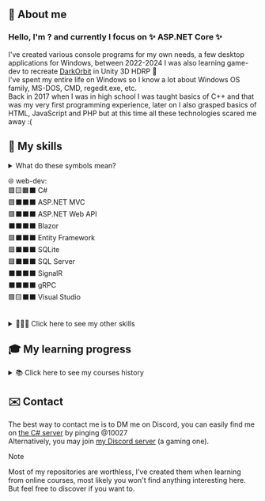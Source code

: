 ## 🛂 About me  
### Hello, I'm ? and currently I focus on ✨ **ASP.NET Core** ✨
I've created various console programs for my own needs, a few desktop applications for Windows, between 2022-2024 I was also learning game-dev to recreate [DarkOrbit](https://en.wikipedia.org/wiki/DarkOrbit) in Unity 3D HDRP 🚀  
I've spent my entire life on Windows so I know a lot about Windows OS family, MS-DOS, CMD, regedit.exe, etc.  
Back in 2017 when I was in high school I was taught basics of C++ and that was my very first programming experience, later on I also grasped basics of HTML, JavaScript and PHP but at this time all these technologies scared me away :(

## 🔧 My skills
<details>
<summary>What do these symbols mean?</summary>

⬛⬛⬛⬛ No skill  
🟩⬛⬛⬛ Beginner  
🟩🟨⬛⬛ Intermediate  
🟩🟨🟧⬛ Advanced  
🟩🟨🟧🟥 Expert
</details>

🌐 web-dev:  
🟩🟨🟧⬛ C#  
🟩⬛⬛⬛ ASP.NET MVC  
🟩⬛⬛⬛ ASP.NET Web API  
⬛⬛⬛⬛ Blazor  
🟩⬛⬛⬛ Entity Framework  
🟩⬛⬛⬛ SQLite  
🟩⬛⬛⬛ SQL Server  
⬛⬛⬛⬛ SignalR  
⬛⬛⬛⬛ gRPC  
🟩🟨⬛⬛ Visual Studio  
<br/>
<details>
<summary>🧑🏻‍💻 Click here to see my other skills</summary>

🟩🟨⬛⬛ .NET  
🟩🟨⬛⬛ Windows Forms  
🟩⬛⬛⬛ Windows Presentation Foundation  
🟩🟨⬛⬛ Unity 3D  
🟩🟨🟧⬛ Windows  
🟩⬛⬛⬛ VMware vSphere  
🟩⬛⬛⬛ Nutanix Prism  
🟩⬛⬛⬛ C++  
🟩⬛⬛⬛ Ubuntu  
🟩🟨🟧⬛ Android  
🟩🟨⬛⬛ ServiceNow  
🟩🟨🟧⬛ Math  
🟩🟨⬛⬛ Notepad++  
🟩🟨🟧⬛ Videos editing  
🟩🟨⬛⬛ Excel  
🟩🟨🟧⬛ Outlook  
<br/>
very other skills:  
🟩🟨🟧⬛ English 🇺🇸  
🟩🟨🟧🟥 Polish 🇵🇱  
🟩⬛⬛⬛ German 🇩🇪  
🟩🟨🟧⬛ Discord  
🟩🟨⬛⬛ Rubik's Cube solving  
🟩🟨⬛⬛ Juggling  
🟩🟨🟧⬛ Bicycle riding  
🟩🟨⬛⬛ Swimming  
⬛⬛⬛⬛ Social skills  
</details>

## 🎓 My learning progress  

<details>
<summary>📚 Click here to see my courses history</summary>

| finished | tech | course title | platform | remarks |
|:---:|:---:|:---:|:---:|:---:|
|questioning|<img src="icons/Blazor.png" alt="Blazor" align="center"/>|ASP.NET Core 6 Blazor Fundamentals|<img src="icons/Psight.png" align="center"/> [Pluralsight](https://www.pluralsight.com/courses/asp-dot-net-core-6-blazor-fundamentals)||
|planned|<img src="icons/dotNet.png" alt=".NET" align="center"/>|Debugging and Error Handling in ASP.NET Core Web API|<img src="icons/Psight.png" align="center"/> [Pluralsight](https://www.pluralsight.com/courses/asp-dot-net-core-6-web-api-debugging-error-handling)||
|planned|<img src="icons/dotNet.png" alt=".NET" align="center"/>|Dependency Injection in .NET 8 and ASP.NET Core|<img src="icons/Udemy.png" align="center"/> [Udemy](https://www.udemy.com/course/dependency-injection-in-net-core-2-and-aspnet-core-2/)||
|in progress|<img src="icons/dotNet.png" alt=".NET" align="center"/>|ASP.NET Core Web API Fundamentals|<img src="icons/Psight.png" align="center"/> [Pluralsight](https://www.pluralsight.com/courses/asp-dot-net-core-6-web-api-fundamentals)||
|2025-03-28|<img src="icons/dotNet.png" alt=".NET" align="center"/>|From Zero to Hero: REST APIs in .NET|<img src="icons/Dometrain.png" align="center"/> [Dometrain](https://dometrain.com/course/from-zero-to-hero-rest-apis-in-asp-net-core/)|didn't finish|
|2025-02-25|<img src="icons/C_2023.png" alt="C#" align="center"/>|Advanced Topics in C#|<img src="icons/Udemy.png" align="center"/> [Udemy](https://www.udemy.com/course/advanced-topics-csharp/)|retaken|
|2025-02-16|<img src="icons/C_2023.png" alt="C#" align="center"/>|Asynchronous Programming in C#|<img src="icons/Psight.png" align="center"/> [Pluralsight](https://www.pluralsight.com/courses/c-sharp-10-asynchronous-programming)||
|2025-01-11|<img src="icons/git.png" align="center"/>|Working with Git and GitHub in Visual Studio 2022|<img src="icons/Psight.png" align="center"/> [Pluralsight](https://www.pluralsight.com/courses/visual-studio-2022-working-git-github)||
|2025-01-08|<img src="icons/git.png" align="center"/>|GitHub Foundations: Git and GitHub|<img src="icons/Psight.png" align="center"/> [Pluralsight](https://www.pluralsight.com/courses/github-foundations-git-github)||
|2025-01-03|<img src="icons/dotNet.png" alt=".NET" align="center"/>|ASP.NET Core Fundamentals|<img src="icons/Psight.png" align="center"/> [Pluralsight](https://www.pluralsight.com/courses/asp-dot-net-core-6-fundamentals)||
|2024-11-02|<img src="icons/dotNet.png" alt=".NET" align="center"/>|ASP.NET Core: Big Picture|<img src="icons/Psight.png" align="center"/> [Pluralsight](https://www.pluralsight.com/courses/asp-dot-net-core-6-big-picture)||
|2024-10-13|<img src="icons/dotNet.png" alt=".NET" align="center"/>|Back-end Web Development with .NET for Beginners|<img src="icons/ytSmaller.png" align="center"/> [YouTube](https://youtube.com/playlist?list=PLdo4fOcmZ0oWunQnm3WnZxJrseIw2zSAk&si=EmYP8v2kxhXwtQKI)||
|2024-09-11|<img src="icons/dotNet.png" alt=".NET" align="center"/>|.NET BCL: Big Picture|<img src="icons/Psight.png" align="center"/> [Pluralsight](https://www.pluralsight.com/courses/dot-net-6-bcl-big-picture)||
|2024-07-24|<img src="icons/VisualStudio.png" alt="Visual Studio" align="center"/>|C# Developers: Double Your Coding Speed with Visual Studio|<img src="icons/Udemy.png" align="center"/> [Udemy](https://www.udemy.com/course/visual-studio-tips-tricks/)||
|2024-05-26|🖥️|COMPUTER SCIENCE explained in 17 Minutes|<img src="icons/ytSmaller.png" align="center"/> [YouTube](https://youtu.be/CxGSnA-RTsA)||
|2024-??-??|<img src="icons/WS2022.png" alt="Windows" align="center"/>|Windows Server 2022 Administration|<img src="icons/Udemy.png" align="center"/> [Udemy](https://www.udemy.com/course/windows-server-2022-administration-d/)|didn't finish|
|2023-12-27|<img src="icons/C_2023.png" alt="C#" align="center"/>|Advanced Topics in C#|<img src="icons/Udemy.png" align="center"/> [Udemy](https://www.udemy.com/course/advanced-topics-csharp/)||
|2023-12-02|<img src="icons/Unity.png" alt="Unity" align="center"/>|SOLID Programming: Single Responsibility Principle in Unity|<img src="icons/Coursera.png" align="center"/> [Coursera](https://www.coursera.org/learn/solid-programing-single-responsibility-principle-unity)|removed|
|2023-07-25|<img src="icons/Unity.png" alt="Unity" align="center"/>|Manipulate Object Properties with C# in Unity|<img src="icons/Coursera.png" align="center"/> [Coursera](https://www.coursera.org/projects/manipulate-object-properties-c-sharp-unity)|removed|
|2023-07-24|<img src="icons/Unity.png" alt="Unity" align="center"/>|Control physics with C# in Unity|<img src="icons/Coursera.png" align="center"/> [Coursera](https://www.coursera.org/projects/controlling-physics-c-sharp-unity)|removed|
|2023-06-11|<img src="icons/Unity.png" alt="Unity" align="center"/>|Import Any Asset from Anywhere Into Unity|<img src="icons/Coursera.png" align="center"/> [Coursera](https://www.coursera.org/learn/import-any-asset-into-unity)|removed|
|2023-06-10|<img src="icons/Unity.png" alt="Unity" align="center"/>|Object-Pooling with C# in Unity|<img src="icons/Coursera.png" align="center"/> [Coursera](https://www.coursera.org/projects/object-pooling-c-sharp-unity)|removed|
|2023-05-25|<img src="icons/Unity.png" alt="Unity" align="center"/>|Intermediate Object-Oriented Programming for Unity Games|<img src="icons/Coursera.png" align="center"/> [Coursera](https://www.coursera.org/learn/intermediate-object-oriented-programming-unity-games)||
|2023-05-18|<img src="icons/Unity.png" alt="Unity" align="center"/>|C# Class Development|<img src="icons/Coursera.png" align="center"/> [Coursera](https://www.coursera.org/learn/csharp-class-development)||
|2023-05-16|<img src="icons/Unity.png" alt="Unity" align="center"/>|Create an FPS Weapon in Unity (Part 2 - Firing Effects)|<img src="icons/Coursera.png" align="center"/> [Coursera](https://www.coursera.org/projects/create-fps-weapon-unity-firing-effects)|removed|
|2023-05-12|<img src="icons/Unity.png" alt="Unity" align="center"/>|Create an FPS Weapon in Unity (Part 1 - Revolver)|<img src="icons/Coursera.png" align="center"/> [Coursera](https://www.coursera.org/projects/create-fps-weapon-unity-revolver)|removed|
|2023-05-01|<img src="icons/Unity.png" alt="Unity" align="center"/>|Save and Load Files with C# in Unity|<img src="icons/Coursera.png" align="center"/> [Coursera](https://www.coursera.org/projects/save-load-files-c-sharp-unity)|removed|
|2023-04-27|<img src="icons/C_2023.png" alt="C#" align="center"/>|SOLID Principles for C# Developers|<img src="icons/Psight.png" align="center"/> [Pluralsight](https://www.pluralsight.com/courses/csharp-solid-principles)||
|2023-04-26|<img src="icons/C_2023.png" alt="C#" align="center"/>|C# 9: Getting Started|<img src="icons/Psight.png" align="center"/> [Pluralsight](https://www.pluralsight.com/courses/c-sharp-getting-started)||
|2023-04-25|<img src="icons/Unity.png" alt="Unity" align="center"/>|Using Interfaces with C# in Unity|<img src="icons/Coursera.png" align="center"/> [Coursera](https://www.coursera.org/projects/using-interfaces-c-sharp-unity)|removed|
|2023-04-24|<img src="icons/Unity.png" alt="Unity" align="center"/>|Set up Post-Processing in Unity|<img src="icons/Coursera.png" align="center"/> [Coursera](https://www.coursera.org/projects/post-processing-unity)|removed|
|2023-04-22|<img src="icons/Unity.png" alt="Unity" align="center"/>|Getting Started with Cloth System in Unity 2021|<img src="icons/Coursera.png" align="center"/> [Coursera](https://www.coursera.org/projects/getting-started-cloth-system-unity)|removed|
|2022-11-10|<img src="icons/dotNet.png" alt=".NET" align="center"/>|.NET 6 Desktop Development: Big Picture|<img src="icons/Psight.png" align="center"/> [Pluralsight](https://www.pluralsight.com/courses/dot-net-6-desktop-development-big-picture)||
|2022-10-19|<img src="icons/C_2023.png" alt="C#" align="center"/>|Learn to Code using C# on VS Code|<img src="icons/Coursera.png" align="center"/> [Coursera](https://www.coursera.org/learn/learn-code-csharp-vscode)|removed|
|2022-09-29|<img src="icons/Unity.png" alt="Unity" align="center"/>|C# Scripting in Unity: Script Optimization|<img src="icons/Psight.png" align="center"/> [Pluralsight](https://www.pluralsight.com/courses/unity-csharp-scripting-script-optimization)|retired|
|2022-08-01|<img src="icons/Unity.png" alt="Unity" align="center"/>|Unity GameObject Singletons: Best Practices|<img src="icons/Psight.png" align="center"/> [Pluralsight](https://www.pluralsight.com/courses/unity-gameobject-singletons-best-practices)|retired|
|2022-08-01|<img src="icons/Unity.png" alt="Unity" align="center"/>|Finite State Machines in Unity|<img src="icons/Psight.png" align="center"/> [Pluralsight](https://www.pluralsight.com/courses/unity-finite-state-machines)|retired|
|2022-07-26|<img src="icons/Unity.png" alt="Unity" align="center"/>|C# Scripting in Unity: Beyond the Basics|<img src="icons/Psight.png" align="center"/> [Pluralsight](https://www.pluralsight.com/courses/unity-c-sharp-scripting-beyond-basics)|retired|
|2022-06-17|<img src="icons/Unity.png" alt="Unity" align="center"/>|Unity Physics Fundamentals|<img src="icons/Psight.png" align="center"/> [Pluralsight](https://www.pluralsight.com/courses/unity-2017-physics-fundamentals)|retired|
|2022-06-12|<img src="icons/Unity.png" alt="Unity" align="center"/>|Unity Animation Fundamentals|<img src="icons/Psight.png" align="center"/> [Pluralsight](https://www.pluralsight.com/courses/unity-go-animation-fundamentals)|retired|
|2022-05-11|<img src="icons/Unity.png" alt="Unity" align="center"/>|Unity C# Scripting Fundamentals|<img src="icons/Psight.png" align="center"/> [Pluralsight](https://www.pluralsight.com/courses/unity-2017-c-sharp-scripting-fundamentals)|retired|
|2022-05-06|<img src="icons/Unity.png" alt="Unity" align="center"/>|Unity 2018 Fundamentals|<img src="icons/Psight.png" align="center"/> [Pluralsight](https://www.pluralsight.com/courses/unity-2018-fundamentals)|retired|
|2022-03-24|<img src="icons/Unity.png" alt="Unity" align="center"/>|More C# Programming and Unity|<img src="icons/Coursera.png" align="center"/> [Coursera](https://www.coursera.org/learn/more-programming-unity)||
|2022-03-14|<img src="icons/Unity.png" alt="Unity" align="center"/>|Introduction to C# Programming and Unity|<img src="icons/Coursera.png" align="center"/> [Coursera](https://www.coursera.org/learn/introduction-programming-unity)||
|2022-02-07|<img src="icons/C_2023.png" alt="C#" align="center"/>|Building a Calculator using C# in Visual Studio|<img src="icons/Coursera.png" align="center"/> [Coursera](https://www.coursera.org/projects/buildingacalculatorinvisualstudio)|removed|

<sup>not very proud of the last one though</sup>

❗ Time is passing, it seems Coursera deletes outdated courses while Pluralsight only marks them as retired

</details>

## ✉️ Contact  
The best way to contact me is to DM me on Discord, you can easily find me on [the C# server](https://discord.gg/csharp) by pinging @10027  
Alternatively, you may join [my Discord server](https://discord.gg/46KweYnegD) (a gaming one).

> [!NOTE]
> Most of my repositories are worthless, I've created them when learning from online courses, most likely you won't find anything interesting here. But feel free to discover if you want to.